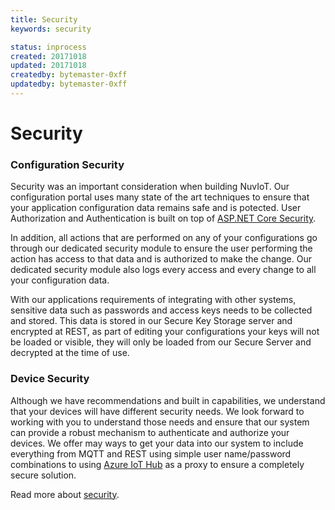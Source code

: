 ```yaml
---
title: Security
keywords: security

status: inprocess
created: 20171018
updated: 20171018
createdby: bytemaster-0xff
updatedby: bytemaster-0xff
---
```


# Security

### Configuration Security
Security was an important consideration when building NuvIoT.  Our configuration portal uses many state of the art techniques
to ensure that your application configuration data remains safe and is potected.  User Authorization and Authentication is built on 
top of [ASP.NET Core Security](https://docs.microsoft.com/en-us/aspnet/core/security/).  

In addition, all actions that are performed on
any of your configurations go through our dedicated security module to ensure the user performing the action has access to that data 
and is authorized to make the change.  Our dedicated security module also logs every access and every change to all your configuration
data.   

With our applications requirements of integrating with other systems, sensitive data such as passwords and access keys needs to be 
collected and stored.  This data is stored in our Secure Key Storage server and encrypted at REST, as part of editing your configurations
your keys will not be loaded or visible, they will only be loaded from our Secure Server and decrypted at the time of use.

### Device Security

Although we have recommendations and built in capabilities, we understand that your devices will have different security needs.  We 
look forward to working with you to understand those needs and ensure that our system can provide a robust mechanism to authenticate and
authorize your devices.  We offer may ways to get your data into our system to include everything from MQTT and REST using simple user name/password
combinations to using [Azure IoT Hub](https://docs.microsoft.com/en-us/azure/iot-hub/iot-hub-devguide-security) as a proxy to ensure a completely 
secure solution. 

Read more about [security](../Security/Index.md).